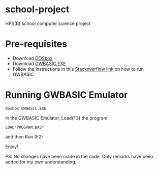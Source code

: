 # school-project
HPS(B) school computer science project

# Pre-requisites
- Download [DOSbox](https://www.dosbox.com/)
- Download [GWBASIC.EXE](https://web.archive.org/web/20091027112638/http://geocities.com/KindlyRat/GWBASIC.html)
- Follow the instructions in this [Stackoverflow link](https://stackoverflow.com/questions/5593236/how-to-run-gw-basic-under-ubuntu) on how to run GWBASIC

# Running GWBASIC Emulator
```shell
dosbox GWBASIC.EXE
```

In the GWBASIC Emulator, Load(F3) the program
```shell
LOAD"PROGRAM.BAS"
```
and then Run (F2)

Enjoy!

PS: No changes have been made in the code. Only remarks have been added for my own understanding.
